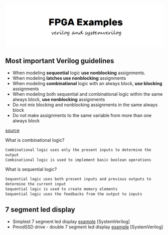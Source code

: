![logo](https://raw.githubusercontent.com/signalius/FPGA_Verilog_Examples/master/www/logo.png)

## Most important Verilog guidelines
* When modeling **sequential** logic **use nonblocking** assignments. 
* When modeling **latches use nonblocking** assignments
* When modeling **combinational** logic with an always block, **use blocking** assignments
* When modeling both sequential and combinational logic within the same always block, **use nonblocking** assignments
* Do not mix blocking and nonblocking assignments in the same always block
* Do not make assignments to the same variable from more than one always block

[source](http://www.sunburst-design.com/papers/CummingsSNUG2000SJ_NBA.pdf)

What is combinational logic?
```
Combinational logic uses only the present inputs to determine the output 
Combinational logic is used to implement basic boolean operations 
```

What is sequential logic?
```
Sequential logic uses both present inputs and previous outputs to determine the current input
Sequential logic is used to create memory elements
Sequential logic uses the feedbacks from the output to inputs
```

## 7 segment led display
* Simplest 7 segment led display [example](https://github.com/signalius/FPGA_Verilog_Examples/tree/master/Example_7seg_led_display) [SystemVerilog]
* PmodSSD drive - double 7 segment led display [example](https://github.com/signalius/FPGA_Verilog_Examples/tree/master/Example_7seg_led_display_PmodSSD) [SystemVerilog]

